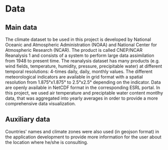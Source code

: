 # Data

## Main data
The climate dataset to be used in this project is developed by National Oceanic and Atmospheric Administration (NOAA) and National Center for Atmospheric Research (NCAR). The product is called CNEP/NCAR Reanalysis 1 and consists of a system to perform large data assimilation from 1948 to present time. The reanalysis dataset has many products (e.g. wind fields, temperature, humidity, pressure, precipitable water) at different temporal resolutions: 4-times daily, daily, monthly values. The different meteorological indicators are available in grid format with a spatial resolution from 1.875°x1.875° to 2.5°x2.5° depending on the indicator. Data are openly available in NetCDF format in the corresponding ESRL portal.
In this project, we used air temperature and preciptable water content montlhy data, that was aggregated into yearly averages in order to provide a more comprehensive data visualization.

## Auxiliary data
Countries' names and climate zones were also used (in geojson format) in the application development to provide more information for the user about the location where he/she is consulting.
